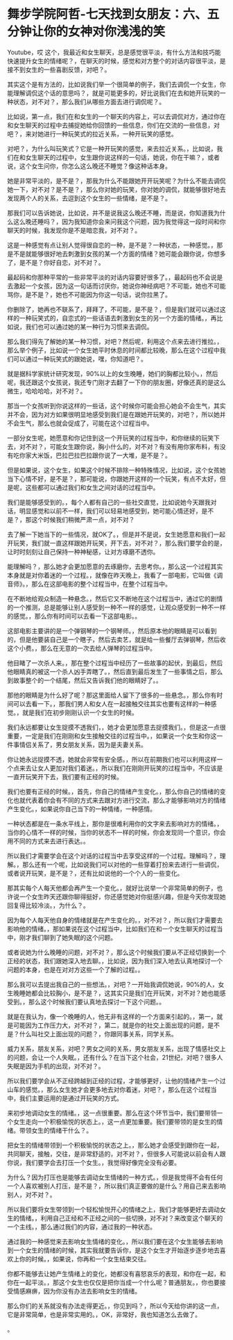 # 舞步学院阿哲-七天找到女朋友：六、五分钟让你的女神对你浅浅的笑

Youtube，哎 这个，我最近和女生聊天，总是感觉很平淡，有什么方法和技巧能快速提升女生的情绪呢？，在聊天的时候，感觉和对方整个的对话内容很平淡，是接不到女生的一些喜剧反馈，对吧？。

其实这个是有方法的，比如说我们举一个很简单的例子，我们去调侃一个女生，你能理解调侃这个话的意思吗？，就是可能更多的，好比说我们在去和她开玩笑的一种状态，对不对？，那么我们从哪些方面去进行调侃呢？。

比如说，第一点，我们在和女生的一个聊天的内容上，可以去调侃对方，通过你在和女生聊天的过程中去捕捉她给你回馈的一些信息，你们在交流的一些信息，对吧？，来对她进行一种玩笑式的拉近关系，一种开玩笑的感觉。

对吧？，为什么叫玩笑式？它是一种开玩笑的感觉，来去拉近关系。，比如说，我们在和女生聊天的过程中，女生跟你说这样的一句话，她说，你在干嘛？，或者说，这个女生问你，你怎么这么晚还不睡觉？像这种话本身。

她是非常平淡的，是不是？，那我为什么不能跟她开开玩笑呢？为什么不能去调侃她一下，对不对？是不是？，那么你对她的玩笑，你对她的调侃，就能够很好地去发现两个人的关系，去逗到这个女生的一些情绪，是不是？。

那我们可以告诉她说，比如说，并不是说我这么晚还不睡，而是说，你知道我为什么这么晚还睡吗？，因为我知道你会来问我这个问题，因为我觉得这一段时间和你聊天的时候，我发现你是不是暗恋我，对不对？。

这是一种感觉有点让别人觉得很自恋的一种，是不是？一种状态，一种感觉。，那是不是就能够很好地去刺激到女孩的某一个方面的情绪？她可能会跟你说，你想多了，是不是？你好自恋，对不对？。

最起码和你那种平常的一些非常平淡的对话内容要好很多了。，最起码也不会说是去激起一个女孩，因为这一句话而讨厌你，她说你神经病吧？不可能，她也不可能骂你，是不是？，她也不可能因为你这一句话，说你拉黑了。

你删除了，她再也不联系了，拜拜了，不可能，是不是？，但是我们就可以通过这样的一种玩笑式的，自恋式的一些话语去刺激到女生的另一个方面的情绪。，再比如说，我们也可以通过她的某一种行为习惯来去调侃。

那么我们得先了解她的某一种习惯，对吧？然后呢，利用这个点来去进行推拉。，那么举个例子，比如说一个女生她平时休息的时间都比较晚，那么在这个过程中我们可以通过一种玩笑式的跟她说，嘿，你知道吧？。

就是据科学家统计研究发现，90%以上的女生晚睡，她们的胸都比较小。，然后呢，我还跟这个女孩说，我还专门刚才去翻了一下你的朋友圈，好像还真的是这么微生，哈哈哈哈，对不对？。

那当一个女孩听到你说这样的一些话，这个时候你可能会担心她会不会生气，其实并不会，因为对方如果很明显地感受到我们是在跟她开玩笑的，对吧？，所以她并不会生气，那么也就会促成了，可能在这个过程当中。

一部分女生呢，她愿意和你记住到这一个开玩笑的过程当中，和你继续的玩笑下去，对不对？，可能女生跟你说，胸小什么的，对不对？有没有用你家布料，有没有吃你家大米饭，巴拉巴拉巴拉跟你说了一大堆，是不是？。

但是如果说，这个女生，如果这个时候不排除一种特殊情况，比如说，这个女孩她当下心情不好，是不是？，那可能说，你跟她开这样的一个玩笑，有点不太好，但是呢，这些都可以通过我们和女生之间对话的过程当中。

我们是能够感受到的。，每个人都有自己的一些社交直觉，比如说她今天跟我对话，明显感觉和以前不一样，我们可以轻易地感受到，她可能心情还好，是不是？，那这个时候我们稍微严肃一点，对不对？

去了解一下她当下的一些情况，就OK了。，但是并不是说，女生她愿意和我们一起开玩笑，我们就一直这样跟她开玩笑，开下去，对不对？，那么我们要学会的是，让时时刻刻让自己保持一种神秘感，让对方琢磨不透你。

能理解吗？，那么她才会更加愿意的去琢磨你，去思考你。，那么这一个过程其实本身就是对你着迷的一个过程。，就像在昨天晚上，我看了一部电影，它叫做《调音师》。，那么在这部电影的整个过程当中，在整个过程当中。

在不断地给观众制造一种悬念。，然后它又不断地在这个过程当中，通过它的剧情的一个推测，总是能够让别人感受到一种不一样的感觉，让观众感受到一种不一样的感觉。，那么你有时间可以去看一下这部电影。。

这部电影主要讲的是一个弹钢琴的一个钢琴师。，然后原本他的眼睛是可以看到的，但是他要装自己是一个瞎子，然后去卖艺，就是给一些餐厅去弹钢琴，然后收这个小费。，那么在无意的一次去给人弹琴的过程当中。

他目睹了一次杀人来。，那在整个过程当中经历了一些故事的起伏，到最后，然后他眼睛真的被这一个杀人凶手弄瞎了。，然后直到最后发生了一些事情之后，那么到故事整个的一个结尾，然后又告诉我们他的眼睛好了。。

那他的眼睛是为什么好了呢？那这里面给人留下了很多的一些悬念。，那么你有时间可以去看一下。，那我们男人和女人在一起接触交往其实也要有这样的一种感觉。，就是我们在初步刚刚认识一个女生的时候。

我们永远都要让女生捉摸不透我们，，她才会更加愿意去捉摸我们。，但是这一点很重要，一定是我们在刚刚和女生接触交往的过程当中。，如果说一个女生和你这一件事情侣关系了，男女朋友关系，因为是夫妻关系。

你让她永远捉摸不透，她就会非常有安全感。，所以在前期我们也可以利用这样一个点来去让女人更加对我们着迷。，所以我们在刚刚开玩笑的过程当中，不应该是一直开玩笑开下去，我们要有正经的时候。

我们也要有正经的时候。，首先，你自己的情绪产生变化。，那么你自己的情绪的变化也就代表着你会有不同的方式来去跟对方进行交流，那么才能够影响对方的情绪产生变化。，如果说你自己当下的一种情绪，一种感情。

一种状态都是在一条水平线上，那你是很难利用你的文字来去影响对方的情绪。，当你的心情不一样的时候，当你的状态不一样的时候，你会发现同一个意识，你会用不同的方式来去进行表达。。

所以我们才需要学会在这个对话的过程当中去享受这样的一个过程。理解吗？，理解。，那么还有一个呢，比如说我们可以对他的一些穿着打扮来去进行一些调侃，或者说开玩笑，是不是？，还有比如说他的一个个人的一些变化。

那其实每个人每天他都会再产生一个变化。，就好比说举一个非常简单的例子，也许说一个女生昨天还跟你聊得挺好，你还感觉她对你挺感兴趣，但是今天你发现她回复得比较冷淡。，为什么？。

因为每个人每天他自身的情绪就是在产生变化的。，对不对？，所以我们才需要去影响他的情绪。，那如果说在这个过程当中，比如我们在和一个女生聊天的过程当中，刚才我们聊到了她失眠的这个问题。

或者说她为什么晚睡的问题，对不对？，那么这个时候我们要从不正经切换到一个正经的状态，我们跟她深入地去聊。，比如说，因为我们深入地去认真地探讨一个问题的本身，也是在对对方这些一个了解的过程。。

那么我可以去提出我自己的一些想法。，对吧？一开始我调侃她说，90%的人，女生晚睡她都会比较胸小，是不是？，这其实只是我们在开玩笑，对不对？她也能感受到。，那么这个时候我们要认真地去探讨一下这个问题。。

就是在我认为，像一个晚睡的人，他无非有这样的一个方面来引起的。，第一，就是可能因为工作压力大，对不对？，第二，就是你的社交上面出现的问题，是不是？什么叫社交上面出现的问题？，你跟同事关系，同学关系。

威力关系，朋友关系，对吧？男女之间的关系，男女朋友关系，出现了情感社交上的问题，会让一个人失眠。，还有什么？在当下这个社会，21世纪，对吧？很多人失眠是因为手机的出现，对不对？。

所以我们要学会从不正经跨越到正经的过程，才能够更好，让他的情绪产生一个过山车的感觉。，那么女生她才会更多地去对你着迷，对吧？，那么在这个过程当中，我们主要运用的是通过开玩笑的方式。

来初步地调动女生的情绪。，这一点很重要。那么在这个环节当中，我们要带领一个女生走向一个积极愉悦的状态上。，这一点更加重要。我们要带领的是女生的情绪。带领女生的情绪干什么？。

把女生的情绪带领到一个积极愉悦的状态之上。，那么她才会感受到跟你在一起，共同聊天，接触，交往，是非常舒适的，对不对？，但很多人可能说以前会有人跟你说，我们要学会去打压一个女生。，我觉得好像完全没有必要。

为什么？因为打压也是能够去调动女生情绪的一种方式。，但是我觉得不会有任何一个人喜欢被别人打压，是不是？，所以我们真正要做的是什么？用自己来去影响别人，对不对？。

所以我们要将女生带领到一个轻松愉悦开心的情绪之上，我们才能够更好去调动女生的情绪。，利用自己正经和不正经之间的一些切换，对不对？来改变这个聊天的一个主线。，那么通过我们的内容，通过我的一种状态。

通过我的一种感觉来去影响女生情绪的变化。，所以我们要在这个女生能够去影响到一个女生的情绪的时候，其实我就要告诉你，是这个女生才开始逐步逐步地去喜欢上你的时候。，如果说，你再和一个女生结束交往。

你都不能够去让她产生情绪上的变化，她都没有喜怒哀乐的表现，和你在一起，和你在一起平淡。，那这个女生也仅仅是把你当成一个什么呢？普通朋友。，你也要接受情感麻痹，因为你没有办法去影响女生的情绪。

那么你们的关系就没有办法走得更近。，你见到吗？，所以今天给你讲的这一点，它是非常简单，也是非常实用的。，OK，非常好，我也知道怎么去做了。

。